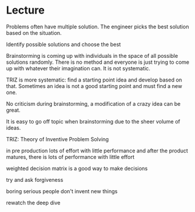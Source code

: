 # Lecture

Problems often have multiple solution. The engineer picks the best solution based on the situation.

Identify possible solutions and choose the best

Brainstorming is coming up with individuals in the space of all possible solutions randomly. There is no method and everyone is just trying to come up with whatever their imagination can. It is not systematic.

TRIZ is more systematic: find a starting point idea and develop based on that. Sometimes an idea is not a good starting point and must find a new one.

No criticism during brainstorming, a modification of a crazy idea can be great.

It is easy to go off topic when brainstorming due to the sheer volume of ideas.

TRIZ: Theory of Inventive Problem Solving

in pre production lots of effort with little performance and after the product matures, there is lots of performance with little effort

weighted decision matrix is a good way to make decisions

try and ask forgiveness

boring serious people don't invent new things

rewatch the deep dive
